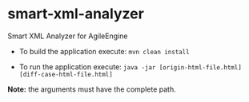# smart-xml-analyzer
Smart XML Analyzer for AgileEngine

* To build the application execute:
`mvn clean install`

* To run the application execute:
`java -jar [origin-html-file.html] [diff-case-html-file.html]`


__Note:__ the arguments must have the complete path. 
